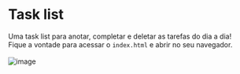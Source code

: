 # Task list
Uma task list para anotar, completar e deletar as tarefas do dia a dia! <br>
Fique a vontade para acessar o `index.html` e abrir no seu navegador. <br>
<br> 
![image](https://user-images.githubusercontent.com/113216494/205459084-f0649311-70fd-4306-8d39-a6c6ce43328d.png)

